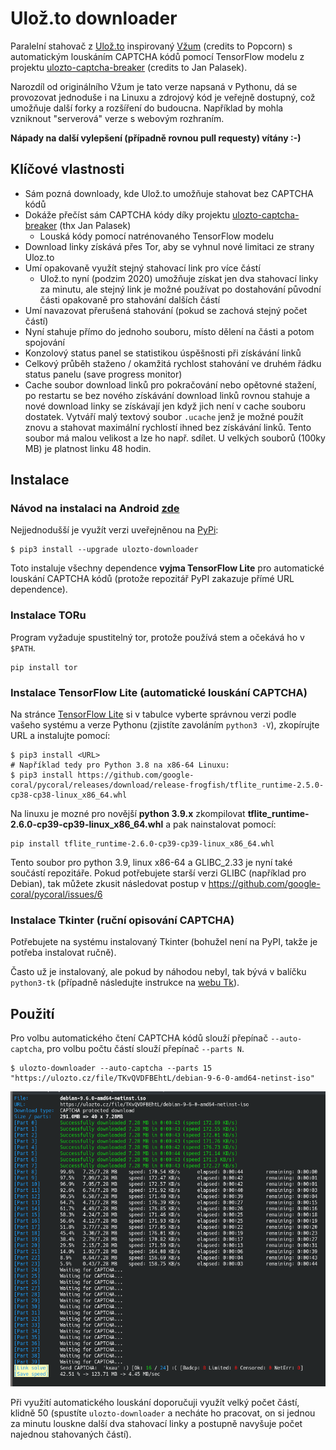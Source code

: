 # Ulož.to downloader

Paralelní stahovač z [Ulož.to](http://ulozto.cz) inspirovaný
[Vžum](http://vzum.8u.cz/) (credits to Popcorn) s automatickým louskáním CAPTCHA
kódů pomocí TensorFlow modelu z projektu
[ulozto-captcha-breaker](https://github.com/JanPalasek/ulozto-captcha-breaker)
(credits to Jan Palasek).

Narozdíl od originálního Vžum je tato verze napsaná v Pythonu, dá se provozovat
jednoduše i na Linuxu a zdrojový kód je veřejně dostupný, což umožňuje další
forky a rozšíření do budoucna. Například by mohla vzniknout "serverová" verze
s webovým rozhraním.

**Nápady na další vylepšení (případně rovnou pull requesty) vítány :-)**

## Klíčové vlastnosti

* Sám pozná downloady, kde Ulož.to umožňuje stahovat bez CAPTCHA kódů
* Dokáže přečíst sám CAPTCHA kódy díky projektu
  [ulozto-captcha-breaker](https://github.com/JanPalasek/ulozto-captcha-breaker) (thx Jan Palasek)
  * Louská kódy pomocí natrénovaného TensorFlow modelu
* Download linky získává přes Tor, aby se vyhnul nové limitaci ze strany Uloz.to
* Umí opakovaně využít stejný stahovací link pro více částí
  * Ulož.to nyní (podzim 2020) umožňuje získat jen dva stahovací linky za
    minutu, ale stejný link je možné používat po dostahování původní části
    opakovaně pro stahování dalších částí
* Umí navazovat přerušená stahování (pokud se zachová stejný počet částí)
* Nyní stahuje přímo do jednoho souboru, místo dělení na části a potom spojování
* Konzolový status panel se statistikou úspěšnosti při získávání linků
* Celkový průběh staženo / okamžitá rychlost stahování ve druhém řádku status panelu (save progress monitor)
* Cache soubor download linků pro pokračování nebo opětovné stažení, po restartu se bez nového
  získávání download linků rovnou stahuje a nové download linky se získávají jen když jich není
  v cache souboru dostatek. Vytváří malý textový soubor `.ucache` jenž je možné použít znovu
  a stahovat maximální rychlostí ihned bez získávání linků. Tento soubor má malou velikost
  a lze ho např. sdílet. U velkých souborů (100ky MB) je platnost linku 48 hodin.

## Instalace

### Návod na instalaci na Android [zde](https://github.com/Vojtak42/ulozto-downloader/blob/termux/doc/install.md)


Nejjednodušší je využít verzi uveřejněnou na [PyPi](https://pypi.org/project/ulozto-downloader/):

```shell
$ pip3 install --upgrade ulozto-downloader
```

Toto instaluje všechny dependence **vyjma TensorFlow Lite** pro automatické
louskání CAPTCHA kódů (protože repozitář PyPI zakazuje přímé URL dependence).

### Instalace TORu

Program vyžaduje spustitelný tor, protože používá stem a očekává ho v `$PATH`.
```shell
pip install tor
```

### Instalace TensorFlow Lite (automatické louskání CAPTCHA)

Na stránce [TensorFlow Lite](https://www.tensorflow.org/lite/guide/python) si
v tabulce vyberte správnou verzi podle vašeho systému a verze Pythonu (zjistíte
zavoláním `python3 -V`), zkopírujte URL a instalujte pomocí:

```shell
$ pip3 install <URL>
# Například tedy pro Python 3.8 na x86-64 Linuxu:
$ pip3 install https://github.com/google-coral/pycoral/releases/download/release-frogfish/tflite_runtime-2.5.0-cp38-cp38-linux_x86_64.whl
```
Na linuxu je mozné pro novější **python 3.9.x** zkompilovat **tflite_runtime-2.6.0-cp39-cp39-linux_x86_64.whl** a pak nainstalovat pomocí:
```shell
pip install tflite_runtime-2.6.0-cp39-cp39-linux_x86_64.whl
```
Tento soubor pro python 3.9, linux x86-64 a GLIBC_2.33 je nyní také součástí
repozitáře. Pokud potřebujete starší verzi GLIBC (například pro Debian), tak
můžete zkusit následovat postup v <https://github.com/google-coral/pycoral/issues/6>

### Instalace Tkinter (ruční opisování CAPTCHA)

Potřebujete na systému instalovaný Tkinter (bohužel není na PyPI, takže je
potřeba instalovat ručně).

Často už je instalovaný, ale pokud by náhodou nebyl, tak bývá v balíčku
`python3-tk` (případně následujte instrukce na
[webu Tk](https://tkdocs.com/tutorial/install.html)).

## Použití

Pro volbu automatického čtení CAPTCHA kódů slouží přepínač `--auto-captcha`,
pro volbu počtu částí slouží přepínač `--parts N`.

```shell
$ ulozto-downloader --auto-captcha --parts 15 "https://ulozto.cz/file/TKvQVDFBEhtL/debian-9-6-0-amd64-netinst-iso"
```

![Ukázka stahování](https://raw.githubusercontent.com/setnicka/ulozto-downloader/master/example-screenshot.png)

Při využití automatického louskání doporučuji využít velký počet částí, klidně
50 (spustíte `ulozto-downloader` a necháte ho pracovat, on si jednou za minutu
louskne další dva stahovací linky a postupně navyšuje počet najednou stahovaných
částí).
